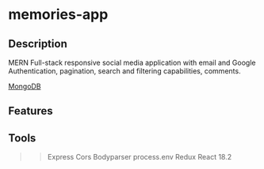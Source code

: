 # memories-app

## Description 
MERN Full-stack responsive social media application with email and Google Authentication, pagination, search and filtering capabilities, comments. 


[MongoDB](https://www.mongodb.com/atlas/database)

## Features

## Tools
>> Express
>>Cors
>> Bodyparser
>> process.env
>> Redux
>> React 18.2